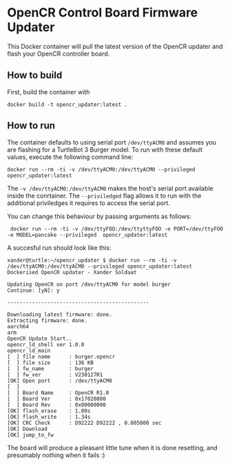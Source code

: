 # OpenCR Control Board Firmware Updater

This Docker container will pull the latest version of the OpenCR updater and flash your OpenCR controller board.

## How to build

First, build the container with

```shell
docker build -t opencr_updater:latest .
```

## How to run

The container defaults to using serial port `/dev/ttyACM0` and assumes you are flashing for a TurtleBot 3 Burger model. To run with these default values, execute the following command line:

```shell
docker run --rm -ti -v /dev/ttyACM0:/dev/ttyACM0 --privileged  opencr_updater:latest
```

The `-v /dev/ttyACM0:/dev/ttyACM0` makes the host's serial port available inside the conrtainer. The `--priviledged` flag allows it to run with the additional priviledges it requires to access the serial port.

You can change this behaviour by passing arguments as follows:

```shell
 docker run --rm -ti -v /dev/ttyFOO:/dev/ttyttyFOO -e PORT=/dev/ttyFOO -e MODEL=pancake --privileged  opencr_updater:latest
 ```

 A succesful run should look like this:

 ```shell
xander@turtle:~/opencr_updater $ docker run --rm -ti -v /dev/ttyACM0:/dev/ttyACM0 --privileged opencr_updater:latest
Dockerised OpenCR updater - Xander Soldaat

Updating OpenCR on port /dev/ttyACM0 for model burger
Continue: [yN]: y

----------------------------------------------

Downloading latest firmware: done.
Extracting firmware: done.
aarch64
arm
OpenCR Update Start..
opencr_ld_shell ver 1.0.0
opencr_ld_main
[  ] file name   	: burger.opencr
[  ] file size   	: 136 KB
[  ] fw_name     	: burger
[  ] fw_ver      	: V230127R1
[OK] Open port   	: /dev/ttyACM0
[  ]
[  ] Board Name  	: OpenCR R1.0
[  ] Board Ver   	: 0x17020800
[  ] Board Rev   	: 0x00000000
[OK] flash_erase 	: 1.00s
[OK] flash_write 	: 1.34s
[OK] CRC Check   	: D92222 D92222 , 0.005000 sec
[OK] Download
[OK] jump_to_fw
```

The board will produce a pleasant little tune when it is done resetting, and presumably nothing when it fails :)